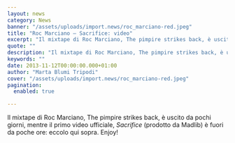 ```yaml
---
layout: news
category: News
banner: "/assets/uploads/import.news/roc_marciano-red.jpeg"
title: "Roc Marciano – Sacrifice: video"
excerpt: "Il mixtape di Roc Marciano, The pimpire strikes back, è uscito da pochi giorni, mentre il primo video ufficiale, Sacrifice (prodotto da Madlib) è fuori da poche ore: eccolo qui sopra. Enjoy!"
quote: ""
description: "Il mixtape di Roc Marciano, The pimpire strikes back, è uscito da pochi giorni, mentre il primo video ufficiale, Sacrifice (prodotto da Madlib) è fuori da poche ore: eccolo qui sopra. Enjoy!"
keywords: ""
date: 2013-11-12T00:00:00.000+01:00
author: "Marta Blumi Tripodi"
cover: "/assets/uploads/import.news/roc_marciano-red.jpeg"
pagination:
  enabled: true

---
```


Il mixtape di Roc Marciano, The pimpire strikes back, è uscito da pochi giorni, mentre il primo video ufficiale, _Sacrifice_ (prodotto da Madlib) è fuori da poche ore: eccolo qui sopra. Enjoy!